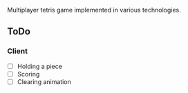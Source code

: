 Multiplayer tetris game implemented in various technologies.

## ToDo
### Client
- [ ] Holding a piece
- [ ] Scoring
- [ ] Clearing animation
